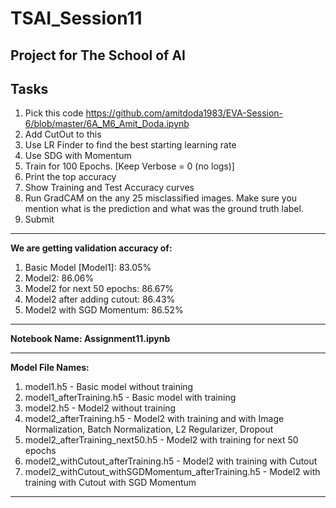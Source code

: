 # TSAI_Session11

Project for The School of AI
---------------------------------------------------------------------------------------

## Tasks
1. Pick this code https://github.com/amitdoda1983/EVA-Session-6/blob/master/6A_M6_Amit_Doda.ipynb
2. Add CutOut to this
3. Use LR Finder to find the best starting learning rate
4. Use SDG with Momentum
5. Train for 100 Epochs. [Keep Verbose = 0 (no logs)] 
6. Print the top accuracy
7. Show Training and Test Accuracy curves
8. Run GradCAM on the any 25 misclassified images. Make sure you mention what is the prediction and what was the ground truth label.
9. Submit

--------------------------------------------------------------------------------------

**We are getting validation accuracy of:**
1. Basic Model [Model1]: 83.05%
2. Model2:  86.06%
3. Model2 for next 50 epochs: 86.67%
4. Model2 after adding cutout: 86.43%
5. Model2 with SGD Momentum: 86.52%

--------------------------------------------------------------------------------------

**Notebook Name: Assignment11.ipynb**

--------------------------------------------------------------------------------------

**Model File Names:**
1. model1.h5 - Basic model without training
2. model1_afterTraining.h5 - Basic model with training
3. model2.h5 - Model2 without training
4. model2_afterTraining.h5 - Model2 with training and with Image Normalization,  Batch Normalization, L2 Regularizer,  Dropout
5. model2_afterTraining_next50.h5 - Model2 with training for next 50 epochs
6. model2_withCutout_afterTraining.h5 - Model2 with training with Cutout
7. model2_withCutout_withSGDMomentum_afterTraining.h5 - Model2 with training with Cutout with SGD Momentum

--------------------------------------------------------------------------------------
